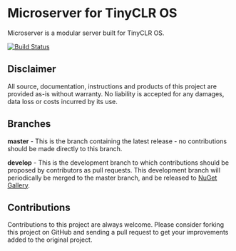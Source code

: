 # Microserver for TinyCLR OS

Microserver is a modular server built for TinyCLR OS.

[![Build Status](https://img.shields.io/github/workflow/status/microcompiler/microserver.tinyclr/Actions%20CI?style=flat-square&logo=github)](https://github.com/microcompiler/microserver.tinyclr/actions)

## Disclaimer

All source, documentation, instructions and products of this project are provided as-is without warranty. No liability is accepted for any damages, data loss or costs incurred by its use.

## Branches

**master** - This is the branch containing the latest release - no contributions should be made directly to this branch.

**develop** - This is the development branch to which contributions should be proposed by contributors as pull requests. This development branch will periodically be merged to the master branch, and be released to [NuGet Gallery](https://www.nuget.org).

## Contributions

Contributions to this project are always welcome. Please consider forking this project on GitHub and sending a pull request to get your improvements added to the original project.